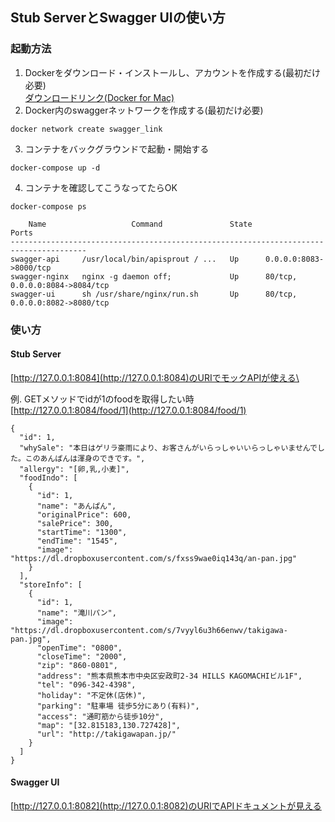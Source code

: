 ## Stub ServerとSwagger UIの使い方
### 起動方法
1. Dockerをダウンロード・インストールし、アカウントを作成する(最初だけ必要)\
[ダウンロードリンク(Docker for Mac)](https://hub.docker.com/editions/community/docker-ce-desktop-mac)
2. Docker内のswaggerネットワークを作成する(最初だけ必要)
```
docker network create swagger_link
```
3. コンテナをバックグラウンドで起動・開始する
```
docker-compose up -d
```
4. コンテナを確認してこうなってたらOK
```
docker-compose ps

    Name                   Command               State               Ports
---------------------------------------------------------------------------------------
swagger-api     /usr/local/bin/apisprout / ...   Up      0.0.0.0:8083->8000/tcp
swagger-nginx   nginx -g daemon off;             Up      80/tcp, 0.0.0.0:8084->8084/tcp
swagger-ui      sh /usr/share/nginx/run.sh       Up      80/tcp, 0.0.0.0:8082->8080/tcp
```

### 使い方
#### Stub Server
[http://127.0.0.1:8084](http://127.0.0.1:8084)のURIでモックAPIが使える\

例. GETメソッドでidが1のfoodを取得したい時\
[http://127.0.0.1:8084/food/1](http://127.0.0.1:8084/food/1)
```
{
  "id": 1,
  "whySale": "本日はゲリラ豪雨により、お客さんがいらっしゃいいらっしゃいませんでした。このあんぱんは渾身のできです。",
  "allergy": "[卵,乳,小麦]",
  "foodIndo": [
    {
      "id": 1,
      "name": "あんぱん",
      "originalPrice": 600,
      "salePrice": 300,
      "startTime": "1300",
      "endTime": "1545",
      "image": "https://dl.dropboxusercontent.com/s/fxss9wae0iq143q/an-pan.jpg"
    }
  ],
  "storeInfo": [
    {
      "id": 1,
      "name": "滝川パン",
      "image": "https://dl.dropboxusercontent.com/s/7vyyl6u3h66enwv/takigawa-pan.jpg",
      "openTime": "0800",
      "closeTime": "2000",
      "zip": "860-0801",
      "address": "熊本県熊本市中央区安政町2-34 HILLS KAGOMACHIビル1F",
      "tel": "096-342-4398",
      "holiday": "不定休(店休)",
      "parking": "駐車場 徒歩5分にあり(有料)",
      "access": "通町筋から徒歩10分",
      "map": "[32.815183,130.727428]",
      "url": "http://takigawapan.jp/"
    }
  ]
}
```

#### Swagger UI
[http://127.0.0.1:8082](http://127.0.0.1:8082)のURIでAPIドキュメントが見える
